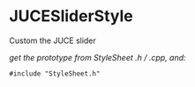 # JUCESliderStyle

Custom the JUCE slider

*get the prototype from StyleSheet .h / .cpp, and:*
```
#include "StyleSheet.h"
```

